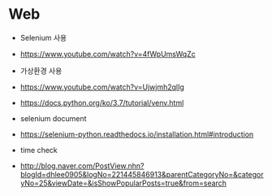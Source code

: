 # Web



* Selenium 사용
* https://www.youtube.com/watch?v=4fWpUmsWqZc
* 가상환경 사용
* https://www.youtube.com/watch?v=Ujwjmh2qlIg
* https://docs.python.org/ko/3.7/tutorial/venv.html
* selenium document

* https://selenium-python.readthedocs.io/installation.html#introduction
* time check
* http://blog.naver.com/PostView.nhn?blogId=dhlee0905&logNo=221445846913&parentCategoryNo=&categoryNo=25&viewDate=&isShowPopularPosts=true&from=search